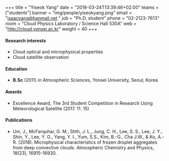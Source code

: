 +++
title = "Yiseok Yang"
date = "2018-03-24T13:39:46+02:00"
teams = ["students"]
banner = "img/people/yiseokyang.png"
email = "isaacyang@hanmail.net "
job = "Ph.D. student"
phone = "02-2123-7613"
room = "Cloud Physics Laboratory / Science Hall 530A"
web = "http://cloud.yonsei.ac.kr"
weight = 40
+++

#### Research interests
+ Cloud optical and microphysical properties
+ Cloud satellite observation

#### Education
 + **B.Sc** (2011) in Atmospheric Sciences, Yonsei University, Seoul, Korea

#### Awards
+ Excellence Award, The 3rd Student Competition in Research Using Meteorological Satellite  (2017. 11. 15)

#### Publications
+ Um, J., McFarquhar, G. M., Stith, J. L., Jung, C. H., Lee, S. S., Lee, J. Y., Shin, Y., Lee, Y. G., Yang, Y. I., Yum, S.S., Kim, B.-G., Cha J.W., & Ko, A.-R. (2018). Microphysical characteristics of frozen droplet aggregates from deep convective clouds. Atmospheric Chemistry and Physics, 18(23), 16915-16930.
